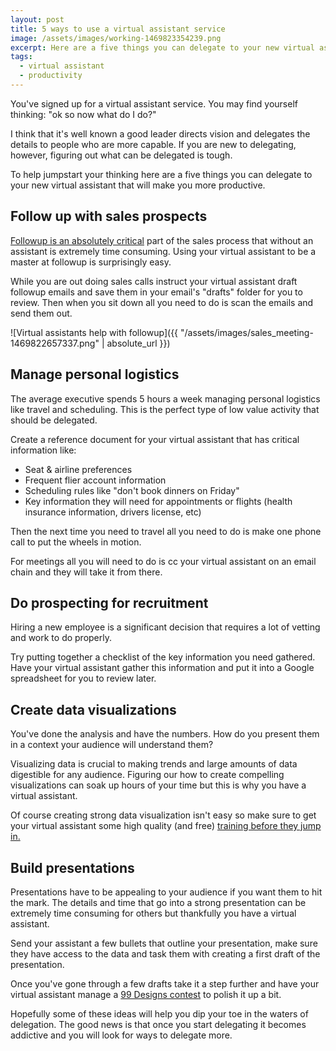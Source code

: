 ```yaml
---
layout: post
title: 5 ways to use a virtual assistant service
image: /assets/images/working-1469823354239.png
excerpt: Here are a five things you can delegate to your new virtual assistant that will make you more productive.
tags:
  - virtual assistant
  - productivity
---
```


You've signed up for a virtual assistant service. You may find yourself thinking: "ok so now what do I do?"

I think that it's well known a good leader directs vision and delegates the details to people who are more capable. If you are new to delegating, however, figuring out what can be delegated is tough.

To help jumpstart your thinking here are a five things you can delegate to your new virtual assistant that will make you more productive.

## Follow up with sales prospects
[Followup is an absolutely critical](http://www.marketingdonut.co.uk/marketing/sales/sales-techniques-and-negotiations/why-8-of-sales-people-get-80-of-the-sales) part of the sales process that without an assistant is extremely time consuming. Using your virtual assistant to be a master at followup is surprisingly easy.

While you are out doing sales calls instruct your virtual assistant draft followup emails and save them in your email's "drafts" folder for you to review. Then when you sit down all you need to do is scan the emails and send them out.

![Virtual assistants help with followup]({{ "/assets/images/sales_meeting-1469822657337.png" | absolute_url }})


## Manage personal logistics
The average executive spends 5 hours a week managing personal logistics like travel and scheduling. This is the perfect type of low value activity that should be delegated.

Create a reference document for your virtual assistant that has critical information like:

- Seat & airline preferences
- Frequent flier account information
- Scheduling rules like "don't book dinners on Friday"
- Key information they will need for appointments or flights (health insurance information, drivers license, etc)

Then the next time you need to travel all you need to do is make one phone call to put the wheels in motion.

For meetings all you will need to do is cc your virtual assistant on an email chain and they will take it from there.

## Do prospecting for recruitment
Hiring a new employee is a significant decision that requires a lot of vetting and work to do properly.

Try putting together a checklist of the key information you need gathered. Have your virtual assistant gather this information and put it into a Google spreadsheet for you to review later.

## Create data visualizations

You've done the analysis and have the numbers. How do you present them in a context your audience will understand them?

Visualizing data is crucial to making trends and large amounts of data digestible for any audience. Figuring our how to create compelling visualizations can soak up hours of your time but this is why you have a virtual assistant.

Of course creating strong data visualization isn't easy so make sure to get your virtual assistant some high quality (and free) [training before they jump in.](https://www.coursera.org/learn/datavisualization)

## Build presentations

Presentations have to be appealing to your audience if you want them to hit the mark. The details and time that go into a strong presentation can be extremely time consuming for others but thankfully you have a virtual assistant.

Send your assistant a few bullets that outline your presentation, make sure they have access to the data and task them with creating a first draft of the presentation.

Once you've gone through a few drafts take it a step further and have your virtual assistant manage a [99 Designs contest](https://99designs.com/other-business-advertising) to polish it up a bit.

Hopefully some of these ideas will help you dip your toe in the waters of delegation. The good news is that once you start delegating it becomes addictive and you will look for ways to delegate more.
